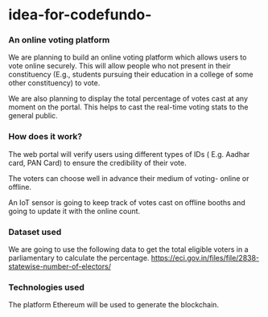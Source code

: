 # idea-for-codefundo-
### An online voting platform
We are planning to build an online voting platform which allows users to vote online securely. This will allow people who not present in their constituency (E.g., students pursuing their education in a college of some other constituency) to vote.

We are also planning to display the total percentage of votes cast at any moment on the portal. This helps to cast the real-time voting stats to the general public.
### How does it work?
The web portal will verify users using different types of IDs ( E.g. Aadhar card, PAN Card) to ensure the credibility of their vote.

The voters can choose well in advance their medium of voting- online or offline. 

An IoT sensor is going to keep track of votes cast on offline booths and going to update it with the online count. 

### Dataset used
We are going to use the following data to get the total eligible voters in a parliamentary to calculate the percentage.
https://eci.gov.in/files/file/2838-statewise-number-of-electors/
### Technologies used
The platform Ethereum will be used to generate the blockchain.



